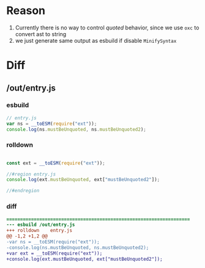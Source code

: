 # Reason
1. Currently there is no way to control *quoted* behavior, since we use `oxc` to convert ast to string
2. we just generate same output as esbuild if disable `MinifySyntax`
# Diff
## /out/entry.js
### esbuild
```js
// entry.js
var ns = __toESM(require("ext"));
console.log(ns.mustBeUnquoted, ns.mustBeUnquoted2);
```
### rolldown
```js

const ext = __toESM(require("ext"));

//#region entry.js
console.log(ext.mustBeUnquoted, ext["mustBeUnquoted2"]);

//#endregion
```
### diff
```diff
===================================================================
--- esbuild	/out/entry.js
+++ rolldown	entry.js
@@ -1,2 +1,2 @@
-var ns = __toESM(require("ext"));
-console.log(ns.mustBeUnquoted, ns.mustBeUnquoted2);
+var ext = __toESM(require("ext"));
+console.log(ext.mustBeUnquoted, ext["mustBeUnquoted2"]);

```